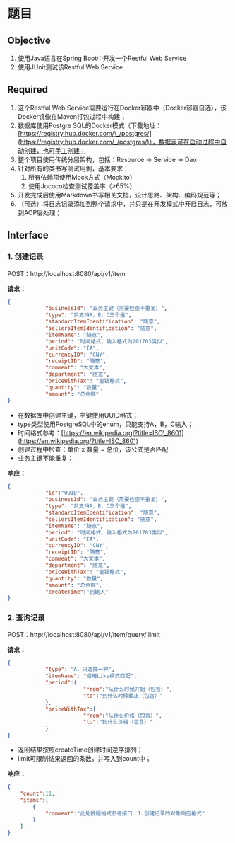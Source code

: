# 题目

## Objective

1. 使用Java语言在Spring Boot中开发一个Restful Web Service
2. 使用JUnit测试该Restful Web Service

## Required

1. 这个Restful Web Service需要运行在Docker容器中（Docker容器自选），该Docker镜像在Maven打包过程中构建；
2. 数据库使用Postgre SQL的Docker模式（下载地址：[https://registry.hub.docker.com/\_/postgres/](https://registry.hub.docker.com/_/postgres/)），数据表可在启动过程中自动创建，也可手工创建；
3. 整个项目使用传统分层架构，包括：Resource -&gt; Service -&gt; Dao
4. 针对所有的类书写测试用例，基本要求：
   1. 所有依赖项使用Mock方式（Mockito）
   2. 使用Jococo检查测试覆盖率（&gt;65%）
5. 开发完成后使用Markdown书写相关文档，设计思路、架构、编码规范等；
6. （可选）将日志记录添加到整个请求中，并只是在开发模式中开启日志，可放到AOP层处理；

## Interface

### 1. 创建记录

POST：http://localhost:8080/api/v1/item

**请求：**

```json
{
            "businessId": "业务主键（需要检查不重复）",
            "type": "只支持A，B，C三个值",
            "standardItemIdentification": "随意",
            "sellersItemIdentification": "随意",
            "itemName": "随意",
            "period": "时间格式，输入格式为201703类似",
            "unitCode": "EA",
            "currencyID": "CNY",
            "receiptID": "随意",
            "comment": "大文本",
            "department": "随意",
            "priceWithTax": "金钱格式",
            "quantity": "数量",
            "amount": "总金额"
}
```

* 在数据库中创建主键，主键使用UUID格式；
* type类型使用PostgreSQL中的enum，只能支持A，B，C输入；
* 时间格式参考：[https://en.wikipedia.org/?title=ISO\_8601](https://en.wikipedia.org/?title=ISO_8601)
* 创建过程中检查：单价 x 数量 = 总价，该公式是否匹配
* 业务主键不能重复；

**响应：**

```json
{
            "id":"UUID",
            "businessId": "业务主键（需要检查不重复）",
            "type": "只支持A，B，C三个值",
            "standardItemIdentification": "随意",
            "sellersItemIdentification": "随意",
            "itemName": "随意",
            "period": "时间格式，输入格式为201703类似",
            "unitCode": "EA",
            "currencyID": "CNY",
            "receiptID": "随意",
            "comment": "大文本",
            "department": "随意",
            "priceWithTax": "金钱格式",
            "quantity": "数量",
            "amount": "总金额",
            "createTime":"创建人"
}
```

### 2. 查询记录

POST：http://localhost:8080/api/v1/item/query/:limit

**请求：**

```json
{
            "type": "A，只选择一种",
            "itemName": "使用Like模式匹配",
            "period":{
                        "from":"从什么时候开始（包含）",
                        "to":"到什么时候截止（包含）"
            },
            "priceWithTax":{
                        "from":"从什么价格（包含）",
                        "to":"到什么价格（包含）"
            }
}
```

* 返回结果按照createTime创建时间逆序排列；
* limit可限制结果返回的条数，并写入到count中；

**响应：**

```json
{
    "count":11,
    "items":[
        {
            "comment":"此处数据格式参考接口：1.创建记录的对象响应格式"
        }
    ]
}
```



